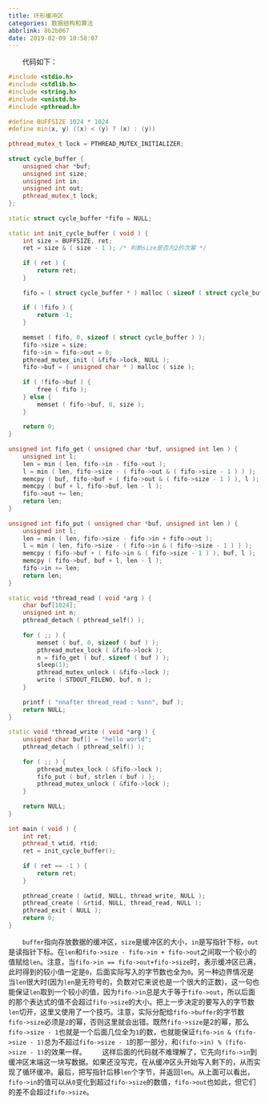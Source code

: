 ```yaml
---
title: 环形缓冲区
categories: 数据结构和算法
abbrlink: 8b2b067
date: 2019-02-09 10:58:07
---
```

&emsp;&emsp;代码如下：<!--more-->

``` cpp
#include <stdio.h>
#include <stdlib.h>
#include <string.h>
#include <unistd.h>
#include <pthread.h>
​
#define BUFFSIZE 1024 * 1024
#define min(x, y) ((x) < (y) ? (x) : (y))
​
pthread_mutex_t lock = PTHREAD_MUTEX_INITIALIZER;
​
struct cycle_buffer {
    unsigned char *buf;
    unsigned int size;
    unsigned int in;
    unsigned int out;
    pthread_mutex_t lock;
};
​
static struct cycle_buffer *fifo = NULL;
​
static int init_cycle_buffer ( void ) {
    int size = BUFFSIZE, ret;
    ret = size & ( size - 1 ); /* 判断size是否为2的次幂 */
​
    if ( ret ) {
        return ret;
    }
​
    fifo = ( struct cycle_buffer * ) malloc ( sizeof ( struct cycle_buffer ) );
​
    if ( !fifo ) {
        return -1;
    }
​
    memset ( fifo, 0, sizeof ( struct cycle_buffer ) );
    fifo->size = size;
    fifo->in = fifo->out = 0;
    pthread_mutex_init ( &fifo->lock, NULL );
    fifo->buf = ( unsigned char * ) malloc ( size );
​
    if ( !fifo->buf ) {
        free ( fifo );
    } else {
        memset ( fifo->buf, 0, size );
    }
​
    return 0;
}
​
unsigned int fifo_get ( unsigned char *buf, unsigned int len ) {
    unsigned int l;
    len = min ( len, fifo->in - fifo->out );
    l = min ( len, fifo->size - ( fifo->out & ( fifo->size - 1 ) ) );
    memcpy ( buf, fifo->buf + ( fifo->out & ( fifo->size - 1 ) ), l );
    memcpy ( buf + l, fifo->buf, len - l );
    fifo->out += len;
    return len;
}
​
unsigned int fifo_put ( unsigned char *buf, unsigned int len ) {
    unsigned int l;
    len = min ( len, fifo->size - fifo->in + fifo->out );
    l = min ( len, fifo->size - ( fifo->in & ( fifo->size - 1 ) ) );
    memcpy ( fifo->buf + ( fifo->in & ( fifo->size - 1 ) ), buf, l );
    memcpy ( fifo->buf, buf + l, len - l );
    fifo->in += len;
    return len;
}
​
static void *thread_read ( void *arg ) {
    char buf[1024];
    unsigned int n;
    pthread_detach ( pthread_self() );
​
    for ( ;; ) {
        memset ( buf, 0, sizeof ( buf ) );
        pthread_mutex_lock ( &fifo->lock );
        n = fifo_get ( buf, sizeof ( buf ) );
        sleep(1);
        pthread_mutex_unlock ( &fifo->lock );
        write ( STDOUT_FILENO, buf, n );
    }
​
    printf ( "nnafter thread_read : %snn", buf );
    return NULL;
}
​
static void *thread_write ( void *arg ) {
    unsigned char buf[] = "hello world";
    pthread_detach ( pthread_self() );
​
    for ( ;; ) {
        pthread_mutex_lock ( &fifo->lock );
        fifo_put ( buf, strlen ( buf ) );
        pthread_mutex_unlock ( &fifo->lock );
    }
​
    return NULL;
}
​
int main ( void ) {
    int ret;
    pthread_t wtid, rtid;
    ret = init_cycle_buffer();
​
    if ( ret == -1 ) {
        return ret;
    }
​
    pthread_create ( &wtid, NULL, thread_write, NULL );
    pthread_create ( &rtid, NULL, thread_read, NULL );
    pthread_exit ( NULL );
    return 0;
}
```

&emsp;&emsp;`buffer`指向存放数据的缓冲区，`size`是缓冲区的大小，`in`是写指针下标，`out`是读指针下标。在`len`和`fifo->size - fifo->in + fifo->out`之间取一个较小的值赋给`len`。注意，当`fifo->in == fifo->out+fifo->size`时，表示缓冲区已满，此时得到的较小值一定是`0`，后面实际写入的字节数也全为`0`。另一种边界情况是当`len`很大时(因为`len`是无符号的，负数对它来说也是一个很大的正数)，这一句也能保证`len`取到一个较小的值，因为`fifo->in`总是大于等于`fifo->out`，所以后面的那个表达式的值不会超过`fifo->size`的大小。把上一步决定的要写入的字节数`len`切开，这里又使用了一个技巧。注意，实际分配给`fifo->buffer`的字节数`fifo->size`必须是`2`的幂，否则这里就会出错。既然`fifo->size`是2的幂，那么`fifo->size - 1`也就是一个后面几位全为`1`的数，也就能保证`fifo->in & (fifo->size - 1)`总为不超过`fifo->size - 1`的那一部分，和`(fifo->in) % (fifo->size - 1)`的效果一样。
&emsp;&emsp;这样后面的代码就不难理解了，它先向`fifo->in`到缓冲区末端这一块写数据。如果还没写完，在从缓冲区头开始写入剩下的，从而实现了循环缓冲。最后，把写指针后移`len`个字节，并返回`len`。从上面可以看出，`fifo->in`的值可以从`0`变化到超过`fifo->size`的数值，`fifo->out`也如此，但它们的差不会超过`fifo->size`。